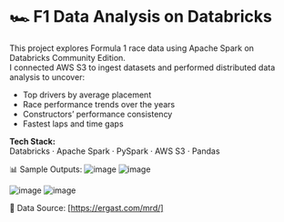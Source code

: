 # 🏎️ F1 Data Analysis on Databricks

This project explores Formula 1 race data using Apache Spark on Databricks Community Edition.  
I connected AWS S3 to ingest datasets and performed distributed data analysis to uncover:

- Top drivers by average placement
- Race performance trends over the years
- Constructors’ performance consistency
- Fastest laps and time gaps

**Tech Stack:**  
Databricks · Apache Spark · PySpark · AWS S3 · Pandas

📊 Sample Outputs:
![image](https://github.com/user-attachments/assets/252a1bf0-6310-4a81-a1fe-09a841b29535)
![image](https://github.com/user-attachments/assets/b141757d-6df1-4485-b61b-48cd52552698)

![image](https://github.com/user-attachments/assets/91721db0-ea88-44a3-ba71-44473522ab27)
![image](https://github.com/user-attachments/assets/33ed3cb4-89eb-4790-83a0-93825a82d284)


📁 Data Source: [https://ergast.com/mrd/]
